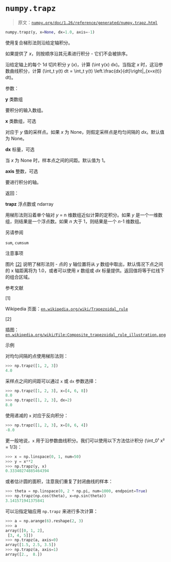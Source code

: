 # `numpy.trapz`

> 原文：[`numpy.org/doc/1.26/reference/generated/numpy.trapz.html`](https://numpy.org/doc/1.26/reference/generated/numpy.trapz.html)

```py
numpy.trapz(y, x=None, dx=1.0, axis=-1)
```

使用复合梯形法则沿给定轴积分。

如果提供了 *x*，则按顺序沿其元素进行积分 - 它们不会被排序。

沿给定轴上的每个 1d 切片积分 *y* (*x*)，计算 \(\int y(x) dx\)。当指定 *x* 时，这沿参数曲线积分，计算 \(\int_t y(t) dt = \int_t y(t) \left.\frac{dx}{dt}\right|_{x=x(t)} dt\)。

参数：

**y** 类数组

要积分的输入数组。

**x** 类数组，可选

对应于 *y* 值的采样点。如果 *x* 为 None，则假定采样点是均匀间隔的 *dx*。默认值为 None。

**dx** 标量，可选

当 *x* 为 None 时，样本点之间的间距。默认值为 1。

**axis** 整数，可选

要进行积分的轴。

返回：

**trapz** 浮点数或 ndarray

用梯形法则沿着单个轴对 *y* = n 维数组近似计算的定积分。如果 *y* 是一个一维数组，则结果是一个浮点数。如果 *n* 大于 1，则结果是一个 *n*-1 维数组。

另请参阅

`sum`, `cumsum`

注意事项

图片 [[2]](#r7aa6c77779c0-2) 说明了梯形法则 - 点的 y 轴位置将从 *y* 数组中取出，默认情况下点之间的 x 轴距离将为 1.0，或者可以使用 *x* 数组或 *dx* 标量提供。返回值将等于红线下的组合区域。

参考文献

[1]

Wikipedia 页面：[`en.wikipedia.org/wiki/Trapezoidal_rule`](https://en.wikipedia.org/wiki/Trapezoidal_rule)

[2]

插图：[`en.wikipedia.org/wiki/File:Composite_trapezoidal_rule_illustration.png`](https://en.wikipedia.org/wiki/File:Composite_trapezoidal_rule_illustration.png)

示例

对均匀间隔的点使用梯形法则：

```py
>>> np.trapz([1, 2, 3])
4.0 
```

采样点之间的间距可以通过 `x` 或 `dx` 参数选择：

```py
>>> np.trapz([1, 2, 3], x=[4, 6, 8])
8.0
>>> np.trapz([1, 2, 3], dx=2)
8.0 
```

使用递减的 `x` 对应于反向积分：

```py
>>> np.trapz([1, 2, 3], x=[8, 6, 4])
-8.0 
```

更一般地说，`x` 用于沿参数曲线积分。我们可以使用以下方法估计积分 \(\int_0¹ x² = 1/3\)：

```py
>>> x = np.linspace(0, 1, num=50)
>>> y = x**2
>>> np.trapz(y, x)
0.33340274885464394 
```

或者估计圆的面积，注意我们重复了封闭曲线的样本：

```py
>>> theta = np.linspace(0, 2 * np.pi, num=1000, endpoint=True)
>>> np.trapz(np.cos(theta), x=np.sin(theta))
3.141571941375841 
```

可以沿指定轴应用 `np.trapz` 来进行多次计算：

```py
>>> a = np.arange(6).reshape(2, 3)
>>> a
array([[0, 1, 2],
 [3, 4, 5]])
>>> np.trapz(a, axis=0)
array([1.5, 2.5, 3.5])
>>> np.trapz(a, axis=1)
array([2.,  8.]) 
```
